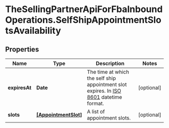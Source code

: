 # TheSellingPartnerApiForFbaInboundOperations.SelfShipAppointmentSlotsAvailability

## Properties
Name | Type | Description | Notes
------------ | ------------- | ------------- | -------------
**expiresAt** | **Date** | The time at which the self ship appointment slot expires. In [ISO 8601](https://developer-docs.amazon.com/sp-api/docs/iso-8601) datetime format. | [optional] 
**slots** | [**[AppointmentSlot]**](AppointmentSlot.md) | A list of appointment slots. | [optional] 


